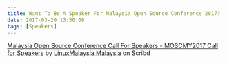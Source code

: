 ```yaml
---
title: Want To Be A Speaker For Malaysia Open Source Conference 2017?
date: 2017-03-20 13:50:00
tags: [Speakers]
---
```


[Malaysia Open Source Conference Call For Speakers - MOSCMY2017 Call for Speakers](https://www.scribd.com/document/341075599/Malaysia-Open-Source-Conference-Call-For-Speakers-MOSCMY2017-Call-for-Speakers#from_embed "View Malaysia Open Source Conference Call For Speakers - MOSCMY2017 Call for Speakers on Scribd") by [LinuxMalaysia Malaysia](https://www.scribd.com/user/4820657/LinuxMalaysia-Malaysia#from_embed "View LinuxMalaysia Malaysia's profile on Scribd") on Scribd

